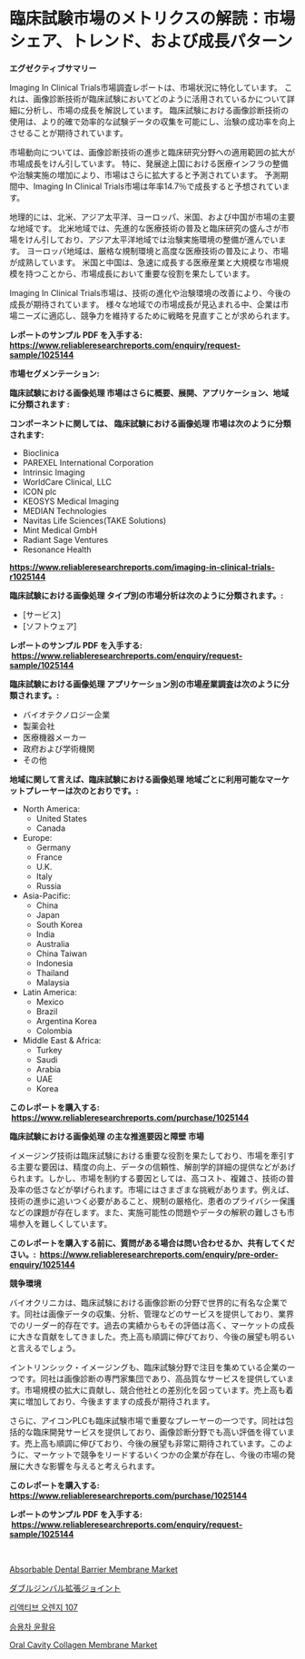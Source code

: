 <p><h1>臨床試験市場のメトリクスの解読：市場シェア、トレンド、および成長パターン</h1></p><p><strong>エグゼクティブサマリー</strong></p>
<p><p>Imaging In Clinical Trials市場調査レポートは、市場状況に特化しています。 これは、画像診断技術が臨床試験においてどのように活用されているかについて詳細に分析し、市場の成長を解説しています。 臨床試験における画像診断技術の使用は、より的確で効率的な試験データの収集を可能にし、治験の成功率を向上させることが期待されています。</p><p>市場動向については、画像診断技術の進歩と臨床研究分野への適用範囲の拡大が市場成長をけん引しています。 特に、発展途上国における医療インフラの整備や治験実施の増加により、市場はさらに拡大すると予測されています。 予測期間中、Imaging In Clinical Trials市場は年率14.7％で成長すると予想されています。</p><p>地理的には、北米、アジア太平洋、ヨーロッパ、米国、および中国が市場の主要な地域です。 北米地域では、先進的な医療技術の普及と臨床研究の盛んさが市場をけん引しており、アジア太平洋地域では治験実施環境の整備が進んでいます。 ヨーロッパ地域は、厳格な規制環境と高度な医療技術の普及により、市場が成熟しています。 米国と中国は、急速に成長する医療産業と大規模な市場規模を持つことから、市場成長において重要な役割を果たしています。</p><p>Imaging In Clinical Trials市場は、技術の進化や治験環境の改善により、今後の成長が期待されています。 様々な地域での市場成長が見込まれる中、企業は市場ニーズに適応し、競争力を維持するために戦略を見直すことが求められます。</p></p>
<p><strong>レポートのサンプル PDF を入手する: <a href="https://www.reliableresearchreports.com/enquiry/request-sample/1025144">https://www.reliableresearchreports.com/enquiry/request-sample/1025144</a></strong></p>
<p><strong>市場セグメンテーション:</strong></p>
<p><strong> 臨床試験における画像処理 市場はさらに概要、展開、アプリケーション、地域に分類されます :</strong></p>
<p><strong>コンポーネントに関しては、 臨床試験における画像処理 市場は次のように分類されます: &nbsp;</strong></p>
<p><ul><li>Bioclinica</li><li>PAREXEL International Corporation</li><li>Intrinsic Imaging</li><li>WorldCare Clinical, LLC</li><li>ICON plc</li><li>KEOSYS Medical Imaging</li><li>MEDIAN Technologies</li><li>Navitas Life Sciences(TAKE Solutions)</li><li>Mint Medical GmbH</li><li>Radiant Sage Ventures</li><li>Resonance Health</li></ul></p>
<p><strong><a href="https://www.reliableresearchreports.com/imaging-in-clinical-trials-r1025144">https://www.reliableresearchreports.com/imaging-in-clinical-trials-r1025144</a></strong></p>
<p><strong> 臨床試験における画像処理 タイプ別の市場分析は次のように分類されます。:</strong></p>
<p><ul><li>[サービス]</li><li>[ソフトウェア]</li></ul></p>
<p><strong>レポートのサンプル PDF を入手する: &nbsp;<a href="https://www.reliableresearchreports.com/enquiry/request-sample/1025144">https://www.reliableresearchreports.com/enquiry/request-sample/1025144</a></strong></p>
<p><strong> 臨床試験における画像処理 アプリケーション別の市場産業調査は次のように分類されます。:</strong></p>
<p><ul><li>バイオテクノロジー企業</li><li>製薬会社</li><li>医療機器メーカー</li><li>政府および学術機関</li><li>その他</li></ul></p>
<p><strong>地域に関して言えば、臨床試験における画像処理 地域ごとに利用可能なマーケットプレーヤーは次のとおりです。:</strong></p>
<p><ul>
    <li>
        North America:
        <ul>
            <li>United States</li>
            <li>Canada</li>
        </ul>
    </li>
    <li>
        Europe:
        <ul>
            <li>Germany</li>
            <li>France</li>
            <li>U.K.</li>
            <li>Italy</li>
            <li>Russia</li>
        </ul>
    </li>
    <li>
        Asia-Pacific:
        <ul>
            <li>China</li>
            <li>Japan</li>
            <li>South Korea</li>
            <li>India</li>
            <li>Australia</li>
            <li>China Taiwan</li>
            <li>Indonesia</li>
            <li>Thailand</li>
            <li>Malaysia</li>
        </ul>
    </li>
    <li>
        Latin America:
        <ul>
            <li>Mexico</li>
            <li>Brazil</li>
            <li>Argentina Korea</li>
            <li>Colombia</li>
        </ul>
    </li>
    <li>
        Middle East & Africa:
        <ul>
            <li>Turkey</li>
            <li>Saudi</li>
            <li>Arabia</li>
            <li>UAE</li>
            <li>Korea</li>
        </ul>
    </li>
    </ul></p>
<p><strong>このレポートを購入する: &nbsp;<a href="https://www.reliableresearchreports.com/purchase/1025144">https://www.reliableresearchreports.com/purchase/1025144</a></strong></p>
<p><strong>臨床試験における画像処理 の主な推進要因と障壁 市場</strong></p>
<p><p>イメージング技術は臨床試験における重要な役割を果たしており、市場を牽引する主要な要因は、精度の向上、データの信頼性、解剖学的詳細の提供などがあげられます。しかし、市場を制約する要因としては、高コスト、複雑さ、技術の普及率の低さなどが挙げられます。市場にはさまざまな挑戦があります。例えば、技術の進歩に追いつく必要があること、規制の厳格化、患者のプライバシー保護などの課題が存在します。また、実施可能性の問題やデータの解釈の難しさも市場参入を難しくしています。</p></p>
<p><strong>このレポートを購入する前に、質問がある場合は問い合わせるか、共有してください。:&nbsp; <a href="https://www.reliableresearchreports.com/enquiry/pre-order-enquiry/1025144">https://www.reliableresearchreports.com/enquiry/pre-order-enquiry/1025144</a></strong></p>
<p><strong>競争環境</strong></p>
<p><p>バイオクリニカは、臨床試験における画像診断の分野で世界的に有名な企業です。同社は画像データの収集、分析、管理などのサービスを提供しており、業界でのリーダー的存在です。過去の実績からもその評価は高く、マーケットの成長に大きな貢献をしてきました。売上高も順調に伸びており、今後の展望も明るいと言えるでしょう。</p><p>イントリンシック・イメージングも、臨床試験分野で注目を集めている企業の一つです。同社は画像診断の専門家集団であり、高品質なサービスを提供しています。市場規模の拡大に貢献し、競合他社との差別化を図っています。売上高も着実に増加しており、今後ますますの成長が期待されます。</p><p>さらに、アイコンPLCも臨床試験市場で重要なプレーヤーの一つです。同社は包括的な臨床開発サービスを提供しており、画像診断分野でも高い評価を得ています。売上高も順調に伸びており、今後の展望も非常に期待されています。このように、マーケットで競争をリードするいくつかの企業が存在し、今後の市場の発展に大きな影響を与えると考えられます。</p></p>
<p><strong>このレポートを購入する: &nbsp; <a href="https://www.reliableresearchreports.com/purchase/1025144">https://www.reliableresearchreports.com/purchase/1025144</a></strong></p>
<p><strong>レポートのサンプル PDF を入手する: &nbsp;<a href="https://www.reliableresearchreports.com/enquiry/request-sample/1025144">https://www.reliableresearchreports.com/enquiry/request-sample/1025144</a></strong><strong></strong></p>
<p>&nbsp;</p>
<p><p><a href="https://github.com/mauripalmi/Market-Research-Report-List-2/blob/main/absorbable-dental-barrier-membrane-market.md">Absorbable Dental Barrier Membrane Market</a></p><p><a href="https://medium.com/@cielostamm/%E3%83%80%E3%83%96%E3%83%AB%E3%82%B8%E3%83%B3%E3%83%90%E3%83%AB%E8%86%A8%E5%BC%B5%E3%82%B8%E3%83%A7%E3%82%A4%E3%83%B3%E3%83%88%E5%B8%82%E5%A0%B4%E8%A6%8F%E6%A8%A1%E3%81%AF-%E4%B8%96%E7%95%8C%E3%81%AE%E6%A5%AD%E7%95%8C%E3%81%AB%E3%81%8A%E3%81%91%E3%82%8B%E6%9C%80%E9%81%A9%E3%81%AA%E3%83%9E%E3%83%BC%E3%82%B1%E3%83%86%E3%82%A3%E3%83%B3%E3%82%B0%E3%83%81%E3%83%A3%E3%83%8D%E3%83%AB%E3%82%92%E6%98%8E%E3%82%89%E3%81%8B%E3%81%AB%E3%81%97%E3%81%BE%E3%81%99-fb2142438a4a">ダブルジンバル拡張ジョイント</a></p><p><a href="https://medium.com/@frankfurter67567/%EB%B0%98%EC%9D%91-%EC%98%A4%EB%A0%8C%EC%A7%80-107-%EC%8B%9C%EC%9E%A5%EC%9D%80-%EC%8B%9C%EC%9E%A5-%EC%A0%90%EC%9C%A0%EC%9C%A8-%EC%8B%9C%EC%9E%A5-%EB%8F%99%ED%96%A5-%EB%B0%8F-%EC%8B%9C%EC%9E%A5-%EC%84%B1%EC%9E%A5%EC%97%90-%EA%B4%80%ED%95%9C-%EC%A0%95%EB%B3%B4%EB%A5%BC-%EC%A0%9C%EA%B3%B5%ED%95%A9%EB%8B%88%EB%8B%A4-29e3d2d5cda6">리액티브 오렌지 107</a></p><p><a href="https://github.com/Madalyell456456/Market-Research-Report-List-1/blob/main/188757021647.md">승용차 윤활유</a></p><p><a href="https://github.com/gulaimolin/Market-Research-Report-List-3/blob/main/oral-cavity-collagen-membrane-market.md">Oral Cavity Collagen Membrane Market</a></p></p>
